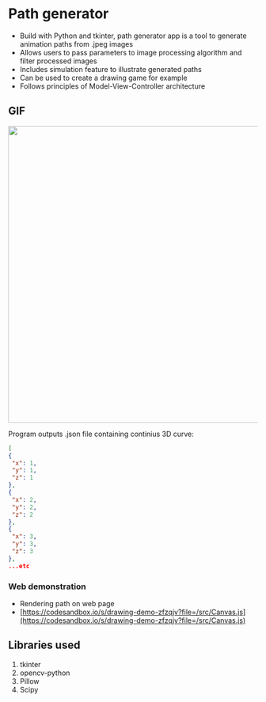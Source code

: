 # Path generator
-	Build with Python and tkinter, path generator app is a tool to generate animation paths from .jpeg images
-	Allows users to pass parameters to image processing algorithm and filter processed images
-	Includes simulation feature to illustrate generated paths
-	Can be used to create a drawing game for example
- Follows principles of Model-View-Controller architecture

## GIF
<img src="https://github.com/svhein/gif/blob/main/lentsikka2.gif" height="600" width="800" />

Program outputs .json file containing continius 3D curve:

 ```json
[
 {
  "x": 1,
  "y": 1,
  "z": 1
 },
 {
  "x": 2,
  "y": 2,
  "z": 2
 },
 {
  "x": 3,
  "y": 3,
  "z": 3
 },
 ...etc
```

### Web demonstration
- Rendering path on web page 
- [https://codesandbox.io/s/drawing-demo-zfzqjv?file=/src/Canvas.js](https://codesandbox.io/s/drawing-demo-zfzqjv?file=/src/Canvas.js)

## Libraries used

1. tkinter
2. opencv-python
3. Pillow
4. Scipy


